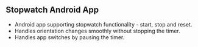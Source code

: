Stopwatch Android App
---------------------

* Android app supporting stopwatch functionality - start, stop and reset.
* Handles orientation changes smoothly without stopping the timer.
* Handles app switches by pausing the timer.

